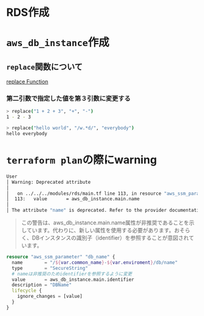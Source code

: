 # RDS作成

# `aws_db_instance`作成

## `replace`関数について
[replace Function](https://developer.hashicorp.com/terraform/language/functions/replace)

### 第二引数で指定した値を第３引数に変更する
```bash
> replace("1 + 2 + 3", "+", "-")
1 - 2 - 3

> replace("hello world", "/w.*d/", "everybody")
hello everybody
```

# `terraform plan`の際にwarning
```bash
User
│ Warning: Deprecated attribute
│
│   on ../../../modules/rds/main.tf line 113, in resource "aws_ssm_parameter" "db_name":
│  113:   value       = aws_db_instance.main.name
│
│ The attribute "name" is deprecated. Refer to the provider documentation for details.
```

> この警告は、aws_db_instance.main.name属性が非推奨であることを示しています。代わりに、新しい属性を使用する必要があります。おそらく、DBインスタンスの識別子（identifier）を参照することが意図されています。

```terraform
resource "aws_ssm_parameter" "db_name" {
  name        = "/${var.common_name}-${var.enviroment}/db/name"
  type        = "SecureString"
  # nameは非推奨のためidentifierを参照するように変更
  value       = aws_db_instance.main.identifier
  description = "DBName"
  lifecycle {
    ignore_changes = [value]
  }
}
```
